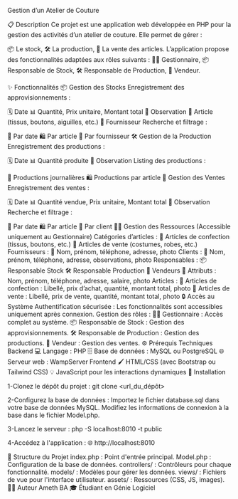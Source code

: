Gestion d’un Atelier de Couture

📋 Description
Ce projet est une application web développée en PHP pour la gestion des activités d’un atelier de couture. Elle permet de gérer :

📦 Le stock,
🛠️ La production,
🛒 La vente des articles.
L’application propose des fonctionnalités adaptées aux rôles suivants :
👩‍💼 Gestionnaire,
📦 Responsable de Stock,
🛠️ Responsable de Production,
💼 Vendeur.

✨ Fonctionnalités
📦 Gestion des Stocks
Enregistrement des approvisionnements :

🗓️ Date
📊 Quantité, Prix unitaire, Montant total
📝 Observation
📌 Article (tissus, boutons, aiguilles, etc.)
🚚 Fournisseur
Recherche et filtrage :

📅 Par date
🛍️ Par article
🚚 Par fournisseur
🛠️ Gestion de la Production
Enregistrement des productions :

🗓️ Date
📊 Quantité produite
📝 Observation
Listing des productions :

📅 Productions journalières
🛍️ Productions par article
🛒 Gestion des Ventes
Enregistrement des ventes :

🗓️ Date
📊 Quantité vendue, Prix unitaire, Montant total
📝 Observation
Recherche et filtrage :

📅 Par date
🛍️ Par article
👤 Par client
👩‍💼 Gestion des Ressources (Accessible uniquement au Gestionnaire)
Catégories d’articles :
🧵 Articles de confection (tissus, boutons, etc.)
👗 Articles de vente (costumes, robes, etc.)
Fournisseurs :
👤 Nom, prénom, téléphone, adresse, photo
Clients :
👤 Nom, prénom, téléphone, adresse, observations, photo
Responsables :
📦 Responsable Stock
🛠️ Responsable Production
🛒 Vendeurs
📝 Attributs : Nom, prénom, téléphone, adresse, salaire, photo
Articles :
🧵 Articles de confection : Libellé, prix d’achat, quantité, montant total, photo
👗 Articles de vente : Libellé, prix de vente, quantité, montant total, photo
🔒 Accès au Système
Authentification sécurisée :
Les fonctionnalités sont accessibles uniquement après connexion.
Gestion des rôles :
👩‍💼 Gestionnaire : Accès complet au système.
📦 Responsable de Stock : Gestion des approvisionnements.
🛠️ Responsable de Production : Gestion des productions.
🛒 Vendeur : Gestion des ventes.
⚙️ Prérequis Techniques
Backend
💻 Langage : PHP
🗄️ Base de données : MySQL ou PostgreSQL
🌐 Serveur web : WampServer
Frontend
🖌️ HTML/CSS (avec Bootstrap ou Tailwind CSS)
💡 JavaScript pour les interactions dynamiques
🚀 Installation

1-Clonez le dépôt du projet :
git clone <url_du_dépôt>

2-Configurez la base de données :
Importez le fichier database.sql dans votre base de données MySQL.
Modifiez les informations de connexion à la base dans le fichier Model.php.

3-Lancez le serveur :
php -S localhost:8010 -t public

4-Accédez à l'application :
🌐 http://localhost:8010

📂 Structure du Projet
index.php : Point d'entrée principal.
Model.php : Configuration de la base de données.
controllers/ : Contrôleurs pour chaque fonctionnalité.
models/ : Modèles pour gérer les données.
views/ : Fichiers de vue pour l'interface utilisateur.
assets/ : Ressources (CSS, JS, images).
👨‍💻 Auteur
Ameth BA
🎓 Étudiant en Génie Logiciel

